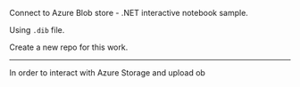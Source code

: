 Connect to Azure Blob store - .NET interactive notebook sample.

Using `.dib` file.

Create a new repo for this work.

---

In order to interact with Azure Storage and upload ob